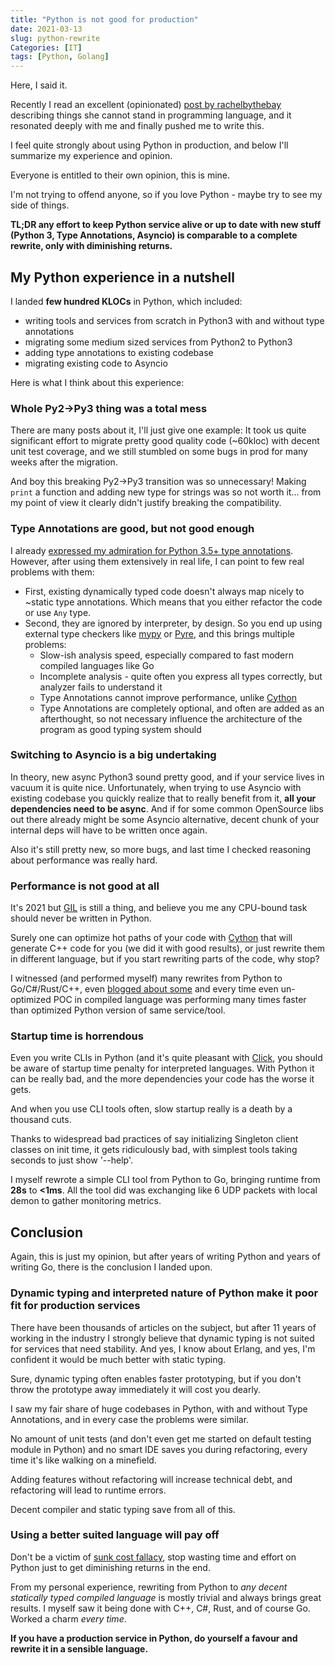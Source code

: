 ```yaml
---
title: "Python is not good for production"
date: 2021-03-13
slug: python-rewrite
Categories: [IT]
tags: [Python, Golang]
---
```


Here, I said it.

Recently I read an excellent (opinionated) [post by rachelbythebay](http://rachelbythebay.com/w/2021/02/22/lang/) describing
things she cannot stand in programming language, and it resonated deeply with me and finally pushed me to write this.

I feel quite strongly about using Python in production, and below I'll summarize my experience and opinion.

Everyone is entitled to their own opinion, this is mine.

I'm not trying to offend anyone, so if you love Python - maybe try to see my side of things.

**TL;DR any effort to keep Python service alive or up to date with new stuff (Python 3, Type Annotations, Asyncio) is comparable to a complete rewrite, only with diminishing returns.**


## My Python experience in a nutshell

I landed **few hundred KLOCs** in Python, which included:
* writing tools and services from scratch in Python3 with and without type annotations
* migrating some medium sized services from Python2 to Python3
* adding type annotations to existing codebase
* migrating existing code to Asyncio

Here is what I think about this experience:

### Whole Py2->Py3 thing was a total mess

There are many posts about it, I'll just give one example:
It took us quite significant effort to migrate pretty good quality code (~60kloc) with decent unit test coverage,
and we still stumbled on some bugs in prod for many weeks after the migration.

And boy this breaking Py2->Py3 transition was so unnecessary!
Making `print` a function and adding new type for strings was so not worth it... from my point of view it clearly didn't justify breaking the compatibility.

### Type Annotations are good, but not good enough

I already [expressed my admiration for Python 3.5+ type annotations](/it/python-typing/).
However, after using them extensively in real life, I can point to few real problems with them:
* First, existing dynamically typed code doesn't always map nicely to ~static type annotations. Which means that you either refactor the code or use `Any` type.
* Second, they are ignored by interpreter, by design. So you end up using external type checkers like [mypy](http://mypy-lang.org/) or [Pyre](https://pyre-check.org/), and this brings multiple problems:
    - Slow-ish analysis speed, especially compared to fast modern compiled languages like Go
    - Incomplete analysis - quite often you express all types correctly, but analyzer fails to understand it
    - Type Annotations cannot improve performance, unlike [Cython](https://cython.org/)
    - Type Annotations are completely optional, and often are added as an afterthought, so not necessary influence the architecture of the program as good typing system should


### Switching to Asyncio is a big undertaking

In theory, new async Python3 sound pretty good, and if your service lives in vacuum it is quite nice.
Unfortunately, when trying to use Asyncio with existing codebase you quickly realize that to really benefit from it,
**all your dependencies need to be async**. And if for some common OpenSource libs out there already might be some Asyncio alternative,
decent chunk of your internal deps will have to be written once again.

Also it's still pretty new, so more bugs, and last time I checked reasoning about performance was really hard.


### Performance is not good at all

It's 2021 but [GIL](https://wiki.python.org/moin/GlobalInterpreterLock) is still a thing, and believe you me any CPU-bound task should never be written in Python.

Surely one can optimize hot paths of your code with [Cython](https://cython.org/) that will generate C++ code for you
(we did it with good results), or just rewrite them in different language, but if you start rewriting parts of the code, why stop?

I witnessed (and performed myself) many rewrites from Python to Go/C#/Rust/C++, even [blogged about some](/it/go-carbon/)
and every time even un-optimized POC in compiled language was performing many times faster than
optimized Python version of same service/tool.

### Startup time is horrendous

Even you write CLIs in Python (and it's quite pleasant with [Click](https://click.palletsprojects.com/), you should be aware of startup time penalty for interpreted languages.
With Python it can be really bad, and the more dependencies your code has the worse it gets.

And when you use CLI tools often, slow startup really is a death by a thousand cuts.

Thanks to widespread bad practices of say initializing Singleton client classes on init time, it gets ridiculously bad, with simplest tools taking seconds to just show '--help'.

I myself rewrote a simple CLI tool from Python to Go, bringing runtime from **28s** to **<1ms**.
All the tool did was exchanging like 6 UDP packets with local demon to gather monitoring metrics.


## Conclusion

Again, this is just my opinion, but after years of writing Python and years of writing Go, there is the conclusion I landed upon.

### Dynamic typing and interpreted nature of Python make it poor fit for production services

There have been thousands of articles on the subject, but after 11 years of working in the industry
I strongly believe that dynamic typing is not suited for services that need stability.
And yes, I know about Erlang, and yes, I'm confident it would be much better with static typing.

Sure, dynamic typing often enables faster prototyping, but if you don't throw the prototype away immediately it will cost you dearly.

I saw my fair share of huge codebases in Python, with and without Type Annotations, and in every case the problems were similar.

No amount of unit tests (and don't even get me started on default testing module in Python)
and no smart IDE saves you during refactoring, every time it's like walking on a minefield.

Adding features without refactoring will increase technical debt, and refactoring will lead to runtime errors.

Decent compiler and static typing save from all of this.

### Using a better suited language will pay off

Don't be a victim of [sunk cost fallacy](https://en.wikipedia.org/wiki/Sunk_cost#Fallacy_effect), stop wasting time and effort
on Python just to get diminishing returns in the end.

From my personal experience, rewriting from Python to *any decent statically typed compiled language* is mostly trivial and always brings great results. I myself saw it being done with C++, C#, Rust, and of course Go. Worked a charm *every time*.

**If you have a production service in Python, do yourself a favour and rewrite it in a sensible language.**
